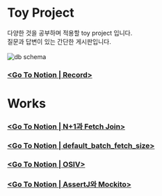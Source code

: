 # Toy Project
다양한 것을 공부하며 적용할 toy project 입니다. <br>
질문과 답변이 있는 간단한 게시판입니다. <br><br>
![db schema](https://github.com/ppupy1209/QnA_study/assets/64067205/58f567d5-9d97-4bd1-abc1-9bfcd2b5ce23)

### [<Go To Notion | Record>](https://heathered-creek-b2a.notion.site/toy-project-7ba27e03af694bfcb170cac9f13d702d?pvs=4)  <br>

# Works
### [<Go To Notion | N+1과 Fetch Join>](https://heathered-creek-b2a.notion.site/N-1-Fetch-Join-98c4ff2f7bb24bf6815f38375b433f97?pvs=4)
### [<Go To Notion | default_batch_fetch_size>](https://heathered-creek-b2a.notion.site/default_batch_fetch_size-91aec6853e3a448e9d345c04725f8f24?pvs=4)
### [<Go To Notion | OSIV>](https://heathered-creek-b2a.notion.site/OSIV-ee3f039f8f6f47ef9fd510cede1cd85c?pvs=4)
### [<Go To Notion | AssertJ와 Mockito>](https://heathered-creek-b2a.notion.site/AssertJ-Mockito-491f1b5507c94d58ac49eb089ac43e55?pvs=4)


